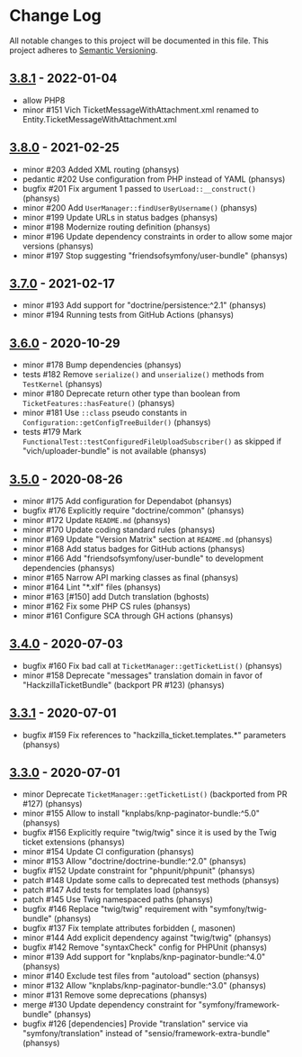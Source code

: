 # Change Log
All notable changes to this project will be documented in this file.
This project adheres to [Semantic Versioning](http://semver.org/).

## [3.8.1](https://github.com/hackzilla/TicketBundle/compare/3.8.0...3.8.1) - 2022-01-04

* allow PHP8
* minor #151 Vich TicketMessageWithAttachment.xml renamed to Entity.TicketMessageWithAttachment.xml

## [3.8.0](https://github.com/hackzilla/TicketBundle/compare/3.7.0...3.8.0) - 2021-02-25

 * minor #203 Added XML routing (phansys)
 * pedantic #202 Use configuration from PHP instead of YAML (phansys)
 * bugfix #201 Fix argument 1 passed to `UserLoad::__construct()` (phansys)
 * minor #200 Add `UserManager::findUserByUsername()` (phansys)
 * minor #199 Update URLs in status badges (phansys)
 * minor #198 Modernize routing definition (phansys)
 * minor #196 Update dependency constraints in order to allow some major versions (phansys)
 * minor #197 Stop suggesting "friendsofsymfony/user-bundle" (phansys)

## [3.7.0](https://github.com/hackzilla/TicketBundle/compare/3.6.0...3.7.0) - 2021-02-17

 * minor #193 Add support for "doctrine/persistence:^2.1" (phansys)
 * minor #194 Running tests from GitHub Actions (phansys)

## [3.6.0](https://github.com/hackzilla/TicketBundle/compare/3.5.0...3.6.0) - 2020-10-29

 * minor #178 Bump dependencies (phansys)
 * tests #182 Remove `serialize()` and `unserialize()` methods from `TestKernel` (phansys)
 * minor #180 Deprecate return other type than boolean from `TicketFeatures::hasFeature()` (phansys)
 * minor #181 Use `::class` pseudo constants in `Configuration::getConfigTreeBuilder()` (phansys)
 * tests #179 Mark `FunctionalTest::testConfiguredFileUploadSubscriber()` as skipped if "vich/uploader-bundle" is not available (phansys)

## [3.5.0](https://github.com/hackzilla/TicketBundle/compare/3.4.0...3.5.0) - 2020-08-26

 * minor #175 Add configuration for Dependabot (phansys)
 * bugfix #176 Explicitly require "doctrine/common" (phansys)
 * minor #172 Update `README.md` (phansys)
 * minor #170 Update coding standard rules (phansys)
 * minor #169 Update "Version Matrix" section at `README.md` (phansys)
 * minor #168 Add status badges for GitHub actions (phansys)
 * minor #166 Add "friendsofsymfony/user-bundle" to development dependencies (phansys)
 * minor #165 Narrow API marking classes as final (phansys)
 * minor #164 Lint "*.xlf" files (phansys)
 * minor #163 [#150] add Dutch translation (bghosts)
 * minor #162 Fix some PHP CS rules (phansys)
 * minor #161 Configure SCA through GH actions (phansys)

## [3.4.0](https://github.com/hackzilla/TicketBundle/compare/3.3.1...3.4.0) - 2020-07-03

 * bugfix #160 Fix bad call at `TicketManager::getTicketList()` (phansys)
 * minor #158 Deprecate "messages" translation domain in favor of "HackzillaTicketBundle" (backport PR #123) (phansys)

## [3.3.1](https://github.com/hackzilla/TicketBundle/compare/3.3.0...3.3.1) - 2020-07-01

 * bugfix #159 Fix references to "hackzilla_ticket.templates.*" parameters (phansys)

## [3.3.0](https://github.com/hackzilla/TicketBundle/compare/3.2.0...3.3.0) - 2020-07-01

 * minor Deprecate `TicketManager::getTicketList()` (backported from PR #127) (phansys)
 * minor #155 Allow to install "knplabs/knp-paginator-bundle:^5.0" (phansys)
 * bugfix #156 Explicitly require "twig/twig" since it is used by the Twig ticket extensions (phansys)
 * minor #154 Update CI configuration (phansys)
 * minor #153 Allow "doctrine/doctrine-bundle:^2.0" (phansys)
 * bugfix #152 Update constraint for "phpunit/phpunit" (phansys)
 * patch #148 Update some calls to deprecated test methods (phansys)
 * patch #147 Add tests for templates load (phansys)
 * patch #145 Use Twig namespaced paths (phansys)
 * bugfix #146 Replace "twig/twig" requirement with "symfony/twig-bundle" (phansys)
 * bugfix #137 Fix template attributes forbidden (, masonen)
 * minor #144 Add explicit dependency against "twig/twig" (phansys)
 * bugfix #142 Remove "syntaxCheck" config for PHPUnit (phansys)
 * minor #139 Add support for "knplabs/knp-paginator-bundle:^4.0" (phansys)
 * minor #140 Exclude test files from "autoload" section (phansys)
 * minor #132 Allow "knplabs/knp-paginator-bundle:^3.0" (phansys)
 * minor #131 Remove some deprecations (phansys)
 * merge #130 Update dependency constraint for "symfony/framework-bundle" (phansys)
 * bugfix #126 [dependencies] Provide "translation" service via "symfony/translation" instead of "sensio/framework-extra-bundle" (phansys)
